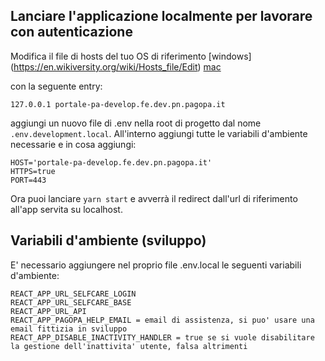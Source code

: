## Lanciare l'applicazione localmente per lavorare con autenticazione

Modifica il file di hosts del tuo OS di riferimento [windows] (https://en.wikiversity.org/wiki/Hosts_file/Edit) [mac](https://osxdaily.com/2012/08/07/edit-hosts-file-mac-os-x/)

con la seguente entry:

`127.0.0.1 portale-pa-develop.fe.dev.pn.pagopa.it`

aggiungi un nuovo file di .env nella root di progetto dal nome `.env.development.local`.
All'interno aggiungi tutte le variabili d'ambiente necessarie e in cosa aggiungi:

```
HOST='portale-pa-develop.fe.dev.pn.pagopa.it'
HTTPS=true
PORT=443
```

Ora puoi lanciare `yarn start` e avverrà il redirect dall'url di riferimento all'app servita su localhost.

## Variabili d'ambiente (sviluppo)

E' necessario aggiungere nel proprio file .env.local le seguenti variabili d'ambiente:

```
REACT_APP_URL_SELFCARE_LOGIN
REACT_APP_URL_SELFCARE_BASE
REACT_APP_URL_API
REACT_APP_PAGOPA_HELP_EMAIL = email di assistenza, si puo' usare una email fittizia in sviluppo
REACT_APP_DISABLE_INACTIVITY_HANDLER = true se si vuole disabilitare la gestione dell'inattivita' utente, falsa altrimenti
```
